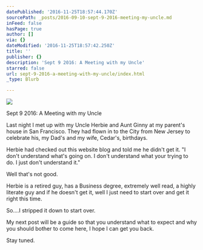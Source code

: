 ```yaml
---
datePublished: '2016-11-25T18:57:44.170Z'
sourcePath: _posts/2016-09-10-sept-9-2016-meeting-my-uncle.md
inFeed: false
hasPage: true
author: []
via: {}
dateModified: '2016-11-25T18:57:42.250Z'
title: ''
publisher: {}
description: 'Sept 9 2016: A Meeting with my Uncle'
starred: false
url: sept-9-2016-a-meeting-with-my-uncle/index.html
_type: Blurb

---
```

![](https://the-grid-user-content.s3-us-west-2.amazonaws.com/1583213b-0506-4777-a8f5-ef8a6350223d.jpg)

Sept 9 2016: A Meeting with my Uncle

Last night I met up with my Uncle Herbie and Aunt Ginny at my parent's house in San Francisco. They had flown in to the City from New Jersey to celebrate his, my Dad's and my wife, Cedar's, birthdays.

Herbie had checked out this website blog and told me he didn't get it. "I don't understand what's going on. I don't understand what your trying to do. I just don't understand it."

Well that's not good.

Herbie is a retired guy, has a Business degree, extremely well read, a highly literate guy and if he doesn't get it, well I just need to start over and get it right this time.

So....I stripped it down to start over.

My next post will be a guide so that you understand what to expect and why you should bother to come here, I hope I can get you back.

Stay tuned.